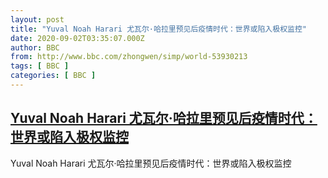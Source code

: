 ```yaml
---
layout: post
title: "Yuval Noah Harari 尤瓦尔·哈拉里预见后疫情时代：世界或陷入极权监控"
date: 2020-09-02T03:35:07.000Z
author: BBC
from: http://www.bbc.com/zhongwen/simp/world-53930213
tags: [ BBC ]
categories: [ BBC ]
---
```

<!--1599017707000-->
[Yuval Noah Harari 尤瓦尔·哈拉里预见后疫情时代：世界或陷入极权监控](http://www.bbc.com/zhongwen/simp/world-53930213)
------

<div>
Yuval Noah Harari 尤瓦尔·哈拉里预见后疫情时代：世界或陷入极权监控
</div>
